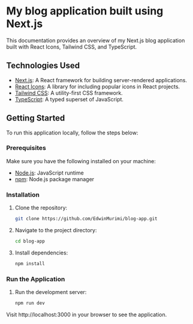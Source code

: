 # My blog application built using Next.js

This documentation provides an overview of my Next.js blog application built with React Icons, Tailwind CSS, and TypeScript.

## Technologies Used

- [Next.js](https://nextjs.org/): A React framework for building server-rendered applications.
- [React Icons](https://react-icons.github.io/react-icons/): A library for including popular icons in React projects.
- [Tailwind CSS](https://tailwindcss.com/): A utility-first CSS framework.
- [TypeScript](https://www.typescriptlang.org/): A typed superset of JavaScript.

## Getting Started

To run this application locally, follow the steps below:

### Prerequisites

Make sure you have the following installed on your machine:

- [Node.js](https://nodejs.org/): JavaScript runtime
- [npm](https://www.npmjs.com/): Node.js package manager

### Installation

1. Clone the repository:

   ```bash
   git clone https://github.com/EdwinMurimi/blog-app.git

1. Navigate to the project directory:

   ```bash
   cd blog-app

1. Install dependencies:

   ```bash
   npm install

### Run the Application

1. Run the development server:

   ```bash
   npm run dev

Visit http://localhost:3000 in your browser to see the application.